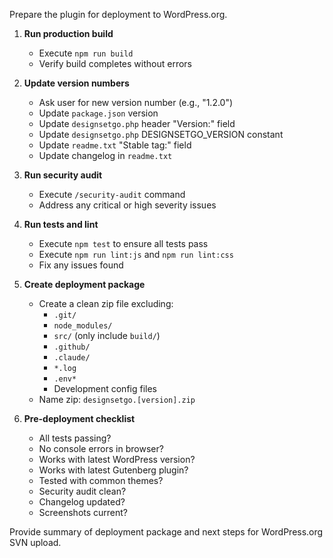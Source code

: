 Prepare the plugin for deployment to WordPress.org.

1. **Run production build**
   - Execute `npm run build`
   - Verify build completes without errors

2. **Update version numbers**
   - Ask user for new version number (e.g., "1.2.0")
   - Update `package.json` version
   - Update `designsetgo.php` header "Version:" field
   - Update `designsetgo.php` DESIGNSETGO_VERSION constant
   - Update `readme.txt` "Stable tag:" field
   - Update changelog in `readme.txt`

3. **Run security audit**
   - Execute `/security-audit` command
   - Address any critical or high severity issues

4. **Run tests and lint**
   - Execute `npm test` to ensure all tests pass
   - Execute `npm run lint:js` and `npm run lint:css`
   - Fix any issues found

5. **Create deployment package**
   - Create a clean zip file excluding:
     - `.git/`
     - `node_modules/`
     - `src/` (only include `build/`)
     - `.github/`
     - `.claude/`
     - `*.log`
     - `.env*`
     - Development config files
   - Name zip: `designsetgo.[version].zip`

6. **Pre-deployment checklist**
   - All tests passing?
   - No console errors in browser?
   - Works with latest WordPress version?
   - Works with latest Gutenberg plugin?
   - Tested with common themes?
   - Security audit clean?
   - Changelog updated?
   - Screenshots current?

Provide summary of deployment package and next steps for WordPress.org SVN upload.
